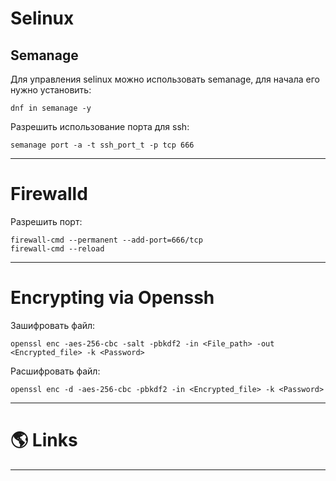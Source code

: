 # Selinux

## Semanage

Для управления selinux можно использовать semanage, для начала его нужно установить:

```shell title=fedora
dnf in semanage -y
```

Разрешить использование порта для ssh:

```shell
semanage port -a -t ssh_port_t -p tcp 666
```

---

# Firewalld

Разрешить порт:

```shell
firewall-cmd --permanent --add-port=666/tcp
firewall-cmd --reload
```

---

# Encrypting via Openssh

Зашифровать файл:

```shell
openssl enc -aes-256-cbc -salt -pbkdf2 -in <File_path> -out <Encrypted_file> -k <Password>
```

Расшифровать файл:

```shell
openssl enc -d -aes-256-cbc -pbkdf2 -in <Encrypted_file> -k <Password>
```

---

# 🌎 Links

---
